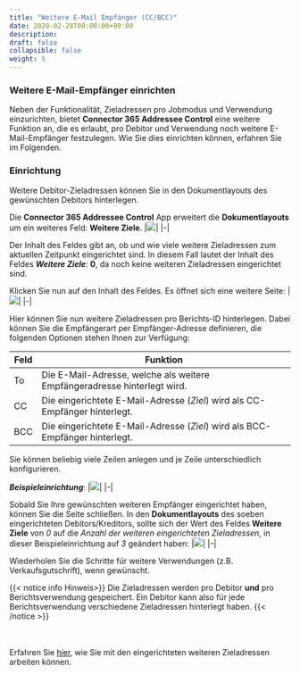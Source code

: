 ```yaml
---
title: "Weitere E-Mail Empfänger (CC/BCC)"
date: 2020-02-28T00:00:00+09:00
description: 
draft: false
collapsible: false
weight: 5
---
```

### Weitere E-Mail-Empfänger einrichten

Neben der Funktionalität, Zieladressen pro Jobmodus und Verwendung einzurichten, bietet **Connector 365 Addressee Control** eine weitere Funktion an, die es erlaubt, pro Debitor und Verwendung noch weitere E-Mail-Empfänger festzulegen. Wie Sie dies einrichten können, erfahren Sie im Folgenden.

### Einrichtung
Weitere Debitor-Zieladressen können Sie in den Dokumentlayouts des gewünschten Debitors hinterlegen.

Die **Connector 365 Addressee Control** App erweitert die **Dokumentlayouts** um ein weiteres Feld: **Weitere Ziele**.
|![](/images/apps/Addresse_Control/Dokumentenlayouts_Weitere_Zieladressen_0_DEU.png)|
|-|

Der Inhalt des Feldes gibt an, ob und wie viele weitere Zieladressen zum aktuellen Zeitpunkt eingerichtet sind. In diesem Fall lautet der Inhalt des Feldes ***Weitere Ziele***: **0**, da noch keine weiteren Zieladressen eingerichtet sind.

Klicken Sie nun auf den Inhalt des Feldes. Es öffnet sich eine weitere Seite:
|![](images/apps/Addresse_Control/Weitere_Zieladressen_Einrichtung_DEU.png)|
|-|

Hier können Sie nun weitere Zieladressen pro Berichts-ID hinterlegen. Dabei können Sie die Empfängerart per Empfänger-Adresse definieren, die folgenden Optionen stehen Ihnen zur Verfügung:

| Feld | Funktion|
|-|-|
| To | Die E-Mail-Adresse, welche als weitere Empfängeradresse hinterlegt wird.  |
| CC   | Die eingerichtete E-Mail-Adresse (*Ziel*) wird als CC-Empfänger hinterlegt. |
| BCC  | Die eingerichtete E-Mail-Adresse (*Ziel*) wird als BCC-Empfänger hinterlegt. |


Sie können beliebig viele Zeilen anlegen und je Zeile unterschiedlich konfigurieren.

***Beispieleinrichtung***:
|![](images/apps/Addresse_Control/Weitere_Zieladressen_Beispiel_Einrichtung2.png)|
|-|

Sobald Sie Ihre gewünschten weiteren Empfänger eingerichtet haben, können Sie die Seite schließen.
In den **Dokumentlayouts** des soeben eingerichteten Debitors/Kreditors, sollte sich der Wert des Feldes **Weitere Ziele** von *0* auf die *Anzahl der weiteren eingerichteten Zieladressen*, in dieser Beispieleinrichtung auf *3* geändert haben: 
|![](images/apps/Addresse_Control/Dokumentenlayouts_Weitere_Zieladressen_3_DEU.png)|
|-|

Wiederholen Sie die Schritte für weitere Verwendungen (z.B. Verkaufsgutschrift), wenn gewünscht.

{{< notice info Hinweis>}}
Die Zieladressen werden pro Debitor **und** pro Berichtsverwendung gespeichert. Ein Debitor kann also für jede Berichtsverwendung verschiedene Zieladressen hinterlegt haben.
{{< /notice >}}

<br></br>
Erfahren Sie [hier](/de-de/apps/addressee-control/working-with-addresse-control/further-targets), wie Sie mit den eingerichteten weiteren Zieladressen arbeiten können.